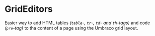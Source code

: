 # GridEditors

Easier way to add HTML tables _(`table`-, `tr`-, `td`- and `th`-tags)_ and code _(`pre`-tag)_ to tha content of a page using the Umbraco grid layout.
